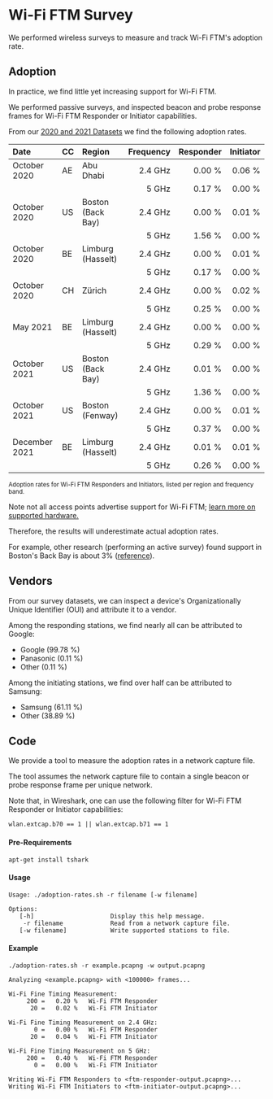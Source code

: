 # Wi-Fi FTM Survey

We performed wireless surveys to measure and track Wi-Fi FTM's adoption rate.

## Adoption

In practice, we find little yet increasing support for Wi-Fi FTM.

We performed passive surveys, and inspected beacon and probe response frames for Wi-Fi FTM Responder or Initiator capabilities.

From our [2020 and 2021 Datasets](https://github.com/domienschepers/wifi-surveying/tree/master/datasets) we find the following adoption rates.
  
| Date | CC | Region | Frequency | Responder | Initiator |
| :--- | :- | :----- | --------: | --------: | --------: |
| October 2020 | AE | Abu Dhabi | 2.4 GHz | 0.00 % | 0.06 % |
| | | | 5 GHz | 0.17 % | 0.00 % |
| October 2020 | US | Boston (Back Bay) | 2.4 GHz | 0.00 % | 0.01 % |
| | | | 5 GHz | 1.56 % | 0.00 % |
| October 2020 | BE | Limburg (Hasselt) | 2.4 GHz | 0.00 % | 0.01 % |
| | | | 5 GHz | 0.17 % | 0.00 % |
| October 2020 | CH | Zürich | 2.4 GHz | 0.00 % | 0.02 % |
| | | | 5 GHz | 0.25 % | 0.00 % |
| May 2021 | BE | Limburg (Hasselt) | 2.4 GHz | 0.00 % | 0.00 % |
| | | | 5 GHz | 0.29 % | 0.00 % |
| October 2021 | US | Boston (Back Bay) | 2.4 GHz | 0.01 % | 0.00 % |
| | | | 5 GHz | 1.36 % | 0.00 % |
| October 2021 | US | Boston (Fenway) | 2.4 GHz | 0.00 % | 0.01 % |
| | | | 5 GHz | 0.37 % | 0.00 % |
| December 2021 | BE | Limburg (Hasselt) | 2.4 GHz | 0.01 % | 0.01 % |
| | | | 5 GHz | 0.26 % | 0.00 % |

<sup> Adoption rates for Wi-Fi FTM Responders and Initiators, listed per region and frequency band.

Note not all access points advertise support for Wi-Fi FTM; [learn more on supported hardware.](../HARDWARE.md#access-points)

Therefore, the results will underestimate actual adoption rates.
  
For example, other research (performing an active survey) found support in Boston's Back Bay is about 3% ([reference](http://people.csail.mit.edu/bkph/ftmrtt_aps)).
  
## Vendors
  
From our survey datasets, we can inspect a device's Organizationally Unique Identifier (OUI) and attribute it to a vendor.

Among the responding stations, we find nearly all can be attributed to Google:
- Google (99.78 %)
- Panasonic (0.11 %)
- Other (0.11 %)

Among the initiating stations, we find over half can be attributed to Samsung:
- Samsung (61.11 %)
- Other (38.89 %)

## Code

We provide a tool to measure the adoption rates in a network capture file.

The tool assumes the network capture file to contain a single beacon or probe response frame per unique network.

Note that, in Wireshark, one can use the following filter for Wi-Fi FTM Responder or Initiator capabilities:
```
wlan.extcap.b70 == 1 || wlan.extcap.b71 == 1
```

#### Pre-Requirements
```
apt-get install tshark
```

#### Usage
```
Usage: ./adoption-rates.sh -r filename [-w filename]

Options:
   [-h]                     Display this help message.
    -r filename             Read from a network capture file.
   [-w filename]            Write supported stations to file.
```
  
#### Example
```
./adoption-rates.sh -r example.pcapng -w output.pcapng
```

```
Analyzing <example.pcapng> with <100000> frames...

Wi-Fi Fine Timing Measurement:
     200 =   0.20 %   Wi-Fi FTM Responder
      20 =   0.02 %   Wi-Fi FTM Initiator

Wi-Fi Fine Timing Measurement on 2.4 GHz:
       0 =   0.00 %   Wi-Fi FTM Responder
      20 =   0.04 %   Wi-Fi FTM Initiator

Wi-Fi Fine Timing Measurement on 5 GHz:
     200 =   0.40 %   Wi-Fi FTM Responder
       0 =   0.00 %   Wi-Fi FTM Initiator

Writing Wi-Fi FTM Responders to <ftm-responder-output.pcapng>...
Writing Wi-Fi FTM Initiators to <ftm-initiator-output.pcapng>...
```
